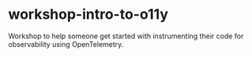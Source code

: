 # workshop-intro-to-o11y
Workshop to help someone get started with instrumenting their code for observability using OpenTelemetry.
